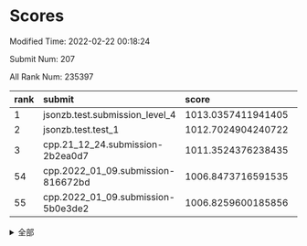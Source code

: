 # Scores

Modified Time: 2022-02-22 00:18:24

Submit Num: 207

All Rank Num: 235397

| rank |               submit               |       score        |       sigma        | pk_num |
| :--- | :--------------------------------- | :----------------- | :----------------- | :----- |
| 1    | jsonzb.test.submission_level_4     | 1013.0357411941405 | 0.8071856989608144 | 4550   |
| 2    | jsonzb.test.test_1                 | 1012.7024904240722 | 0.7983599005240541 | 4545   |
| 3    | cpp.21_12_24.submission-2b2ea0d7   | 1011.3524376238435 | 0.7751335170689566 | 4557   |
| 54   | cpp.2022_01_09.submission-816672bd | 1006.8473716591535 | 0.7262926409675626 | 4548   |
| 55   | cpp.2022_01_09.submission-5b0e3de2 | 1006.8259600185856 | 0.7271253428670156 | 4542   |


<details>
<summary>全部</summary>

| rank |                 submit                 |       score        |       sigma        | pk_num |
| :--- | :------------------------------------- | :----------------- | :----------------- | :----- |
| 1    | jsonzb.test.submission_level_4         | 1013.0357411941405 | 0.8071856989608144 | 4550   |
| 2    | jsonzb.test.test_1                     | 1012.7024904240722 | 0.7983599005240541 | 4545   |
| 3    | cpp.21_12_24.submission-2b2ea0d7       | 1011.3524376238435 | 0.7751335170689566 | 4557   |
| 4    | gobigger.level_3.submission_level_3_19 | 1011.213219610441  | 0.7665102292500446 | 4550   |
| 5    | gobigger.level_3.submission_level_3_48 | 1011.1749259879851 | 0.7655555230333734 | 4550   |
| 6    | gobigger.level_3.submission_level_3_16 | 1011.1717566118997 | 0.7622653476404241 | 4547   |
| 7    | gobigger.level_3.submission_level_3_23 | 1010.7645764287632 | 0.7686905434087116 | 4549   |
| 8    | gobigger.level_3.submission_level_3_0  | 1010.7010594585032 | 0.7650918261604767 | 4553   |
| 9    | gobigger.level_3.submission_level_3_33 | 1010.65753680533   | 0.7899007998424252 | 4549   |
| 10   | gobigger.level_3.submission_level_3_11 | 1010.6328312833691 | 0.7679253078469392 | 4555   |
| 11   | gobigger.level_3.submission_level_3_27 | 1010.6025588176598 | 0.7565820466931508 | 4550   |
| 12   | gobigger.level_3.submission_level_3_22 | 1010.4139446459977 | 0.7510589159331353 | 4550   |
| 13   | gobigger.level_3.submission_level_3_24 | 1010.410540126497  | 0.7557334709804039 | 4544   |
| 14   | gobigger.level_3.submission_level_3_6  | 1010.3594109561901 | 0.750159580668611  | 4552   |
| 15   | gobigger.level_3.submission_level_3_21 | 1010.3298501545684 | 0.7487245984497046 | 4547   |
| 16   | gobigger.level_3.submission_level_3_4  | 1010.1703992341398 | 0.7468003385804146 | 4549   |
| 17   | gobigger.level_3.submission_level_3_41 | 1010.153963155576  | 0.7736509474626883 | 4547   |
| 18   | gobigger.level_3.submission_level_3_20 | 1010.1351583310507 | 0.750766353176921  | 4552   |
| 19   | gobigger.level_3.submission_level_3_34 | 1009.9790266605651 | 0.7800678338443034 | 4548   |
| 20   | gobigger.level_3.submission_level_3_36 | 1009.9586938966594 | 0.7463938195102896 | 4550   |
| 21   | gobigger.level_3.submission_level_3_8  | 1009.9552741650356 | 0.7548616591051185 | 4549   |
| 22   | gobigger.level_3.submission_level_3_29 | 1009.9348137913792 | 0.7660223066547228 | 4551   |
| 23   | gobigger.level_3.submission_level_3_32 | 1009.8826365929493 | 0.7587694926503866 | 4551   |
| 24   | gobigger.level_3.submission_level_3_38 | 1009.8665916442039 | 0.7707021263775993 | 4552   |
| 25   | gobigger.level_3.submission_level_3_39 | 1009.8534489586515 | 0.7364547995142681 | 4553   |
| 26   | gobigger.level_3.submission_level_3_46 | 1009.8285890591758 | 0.7661138801164514 | 4550   |
| 27   | gobigger.level_3.submission_level_3_17 | 1009.820782466111  | 0.7555334624400584 | 4545   |
| 28   | gobigger.level_3.submission_level_3_43 | 1009.8090291453303 | 0.7687178529954931 | 4548   |
| 29   | gobigger.level_3.submission_level_3_1  | 1009.8052833387707 | 0.7494717716015004 | 4550   |
| 30   | gobigger.level_3.submission_level_3_9  | 1009.7881273439364 | 0.7411008729400199 | 4550   |
| 31   | gobigger.level_3.submission_level_3_30 | 1009.7518505337202 | 0.7414208057111396 | 4551   |
| 32   | gobigger.level_3.submission_level_3_31 | 1009.7288169207214 | 0.792364031633846  | 4545   |
| 33   | gobigger.level_3.submission_level_3_42 | 1009.636667155904  | 0.7562656625613141 | 4541   |
| 34   | gobigger.level_3.submission_level_3_10 | 1009.5536691427106 | 0.7413029842714569 | 4548   |
| 35   | gobigger.level_3.submission_level_3_13 | 1009.4809412176307 | 0.7484795806269147 | 4552   |
| 36   | gobigger.level_3.submission_level_3_28 | 1009.4764577776263 | 0.7654745526322657 | 4550   |
| 37   | gobigger.level_3.submission_level_3_2  | 1009.4636386779646 | 0.7446009242876311 | 4546   |
| 38   | gobigger.level_3.submission_level_3_47 | 1009.4108549515037 | 0.7431868065644041 | 4546   |
| 39   | gobigger.level_3.submission_level_3_35 | 1009.3991486160688 | 0.7554909812865446 | 4550   |
| 40   | gobigger.level_3.submission_level_3_44 | 1009.3871238698297 | 0.7722607538372899 | 4543   |
| 41   | gobigger.level_3.submission_level_3_45 | 1009.3159842447863 | 0.7419632943349129 | 4543   |
| 42   | gobigger.level_3.submission_level_3_15 | 1009.3129196355687 | 0.7453306627728771 | 4545   |
| 43   | gobigger.level_3.submission_level_3_18 | 1009.1828831785232 | 0.7509630607106658 | 4548   |
| 44   | gobigger.level_3.submission_level_3_49 | 1009.1560053574528 | 0.7722625768671539 | 4550   |
| 45   | gobigger.level_3.submission_level_3_12 | 1009.1220137531901 | 0.7504669275926118 | 4546   |
| 46   | gobigger.level_3.submission_level_3_7  | 1009.1006036268105 | 0.7488280777031505 | 4550   |
| 47   | gobigger.level_3.submission_level_3_26 | 1008.7900103913516 | 0.7380735042531232 | 4552   |
| 48   | gobigger.level_3.submission_level_3_5  | 1008.6719399727625 | 0.7406477823266564 | 4547   |
| 49   | gobigger.level_3.submission_level_3_3  | 1008.6028269245314 | 0.731987155629337  | 4550   |
| 50   | gobigger.level_3.submission_level_3_14 | 1008.5111067063056 | 0.7525320679354673 | 4552   |
| 51   | gobigger.level_3.submission_level_3_37 | 1008.5021340398545 | 0.751513794207198  | 4548   |
| 52   | gobigger.level_3.submission_level_3_25 | 1008.4559729195742 | 0.7465293104411942 | 4546   |
| 53   | gobigger.level_3.submission_level_3_40 | 1007.9063680909101 | 0.73626036678679   | 4549   |
| 54   | cpp.2022_01_09.submission-816672bd     | 1006.8473716591535 | 0.7262926409675626 | 4548   |
| 55   | cpp.2022_01_09.submission-5b0e3de2     | 1006.8259600185856 | 0.7271253428670156 | 4542   |
| 56   | gobigger.level_1.submission_level_1_45 | 1005.0699077672595 | 0.7164318932405289 | 4544   |
| 57   | gobigger.level_1.submission_level_1_27 | 1004.636957733939  | 0.7228399518343718 | 4547   |
| 58   | gobigger.level_1.submission_level_1_32 | 1004.5553910774889 | 0.710936703427762  | 4550   |
| 59   | gobigger.level_1.submission_level_1_33 | 1004.523193152992  | 0.7185460776248493 | 4552   |
| 60   | gobigger.level_1.submission_level_1_3  | 1004.3653354648962 | 0.7121957300004833 | 4547   |
| 61   | gobigger.level_1.submission_level_1_41 | 1004.3521179239337 | 0.726545204648341  | 4550   |
| 62   | gobigger.level_1.submission_level_1_13 | 1004.2787740346117 | 0.7238001372539254 | 4552   |
| 63   | gobigger.level_1.submission_level_1_30 | 1004.2688714744781 | 0.7169788382083164 | 4551   |
| 64   | gobigger.level_1.submission_level_1_1  | 1004.1901204271176 | 0.7189411103055612 | 4554   |
| 65   | gobigger.level_1.submission_level_1_38 | 1004.0881428313864 | 0.7076082201767017 | 4549   |
| 66   | gobigger.level_1.submission_level_1_6  | 1004.0819066319851 | 0.721174994753355  | 4547   |
| 67   | gobigger.level_1.submission_level_1_37 | 1003.9826894215713 | 0.7206266606699283 | 4550   |
| 68   | gobigger.level_1.submission_level_1_11 | 1003.9748560306656 | 0.7243509473470197 | 4546   |
| 69   | gobigger.level_1.submission_level_1_5  | 1003.9500645093678 | 0.7125956564965585 | 4550   |
| 70   | gobigger.level_1.submission_level_1_18 | 1003.9340304099468 | 0.7197730493930489 | 4550   |
| 71   | gobigger.level_1.submission_level_1_31 | 1003.8892237858889 | 0.7186892276279259 | 4547   |
| 72   | gobigger.level_1.submission_level_1_24 | 1003.7974968908306 | 0.7303738796107513 | 4553   |
| 73   | gobigger.level_1.submission_level_1_14 | 1003.7644956473597 | 0.7207094160572974 | 4546   |
| 74   | gobigger.level_1.submission_level_1_4  | 1003.7512233112475 | 0.7179211833952515 | 4549   |
| 75   | gobigger.level_1.submission_level_1_9  | 1003.734250733747  | 0.7203367794523344 | 4547   |
| 76   | gobigger.level_1.submission_level_1_8  | 1003.6178532360208 | 0.7119454284847709 | 4545   |
| 77   | gobigger.level_1.submission_level_1_47 | 1003.5500746655356 | 0.7105293789958895 | 4548   |
| 78   | gobigger.level_1.submission_level_1_39 | 1003.5304551772713 | 0.7170011140611825 | 4550   |
| 79   | gobigger.level_1.submission_level_1_35 | 1003.5103472609767 | 0.7110846815976076 | 4545   |
| 80   | gobigger.level_1.submission_level_1_12 | 1003.4484378051728 | 0.726554780160507  | 4549   |
| 81   | gobigger.level_1.submission_level_1_17 | 1003.4096728780681 | 0.7293770639306071 | 4550   |
| 82   | gobigger.level_1.submission_level_1_20 | 1003.4023191389342 | 0.7091449442749934 | 4554   |
| 83   | gobigger.level_1.submission_level_1_34 | 1003.3326419257572 | 0.7218717946577777 | 4543   |
| 84   | gobigger.level_1.submission_level_1_2  | 1003.2827534568526 | 0.7258204221962395 | 4549   |
| 85   | gobigger.level_1.submission_level_1_40 | 1003.1989755709066 | 0.7001527388885915 | 4552   |
| 86   | gobigger.level_1.submission_level_1_48 | 1003.1579048705584 | 0.7096366572245354 | 4548   |
| 87   | gobigger.level_1.submission_level_1_26 | 1003.0646877657972 | 0.7285010816048959 | 4551   |
| 88   | gobigger.level_1.submission_level_1_15 | 1003.0107854931795 | 0.7254089138912438 | 4544   |
| 89   | gobigger.level_1.submission_level_1_22 | 1002.9413171833521 | 0.7066208349598518 | 4544   |
| 90   | gobigger.level_1.submission_level_1_23 | 1002.8303267150533 | 0.7093780108443368 | 4550   |
| 91   | gobigger.level_1.submission_level_1_49 | 1002.8294370758335 | 0.707476935662274  | 4553   |
| 92   | gobigger.level_1.submission_level_1_7  | 1002.8013397244441 | 0.706967116072708  | 4549   |
| 93   | gobigger.level_1.submission_level_1_19 | 1002.6974403299113 | 0.7046170835124619 | 4548   |
| 94   | gobigger.level_1.submission_level_1_21 | 1002.6695258043808 | 0.7145822765997556 | 4549   |
| 95   | gobigger.level_1.submission_level_1_16 | 1002.615755674753  | 0.7242461393337494 | 4557   |
| 96   | gobigger.level_1.submission_level_1_43 | 1002.6123731689704 | 0.7140317823268298 | 4549   |
| 97   | gobigger.level_1.submission_level_1_0  | 1002.5581534261376 | 0.7076594259661516 | 4549   |
| 98   | gobigger.level_1.submission_level_1_29 | 1002.528542329957  | 0.7160795590914262 | 4546   |
| 99   | gobigger.level_1.submission_level_1_36 | 1002.3829829032488 | 0.7088290649938492 | 4548   |
| 100  | gobigger.level_1.submission_level_1_28 | 1002.3093531499094 | 0.7236783548260644 | 4551   |
| 101  | gobigger.level_1.submission_level_1_46 | 1002.2852465926741 | 0.7079292979817949 | 4552   |
| 102  | gobigger.level_1.submission_level_1_10 | 1002.2782751660466 | 0.7214431072201958 | 4547   |
| 103  | gobigger.level_1.submission_level_1_44 | 1002.0753866123334 | 0.713284492858381  | 4547   |
| 104  | gobigger.level_1.submission_level_1_25 | 1001.8859071271994 | 0.7171911807974575 | 4550   |
| 105  | gobigger.level_1.submission_level_1_42 | 1001.1078116122178 | 0.7108260932962563 | 4547   |
| 106  | gobigger.random.submission_random_27   | 997.3534059191772  | 0.7140377609443908 | 4547   |
| 107  | gobigger.random.submission_random_28   | 997.3436192250161  | 0.7054070126021038 | 4550   |
| 108  | gobigger.random.submission_random_1    | 996.9504141148905  | 0.7133796701848876 | 4554   |
| 109  | gobigger.random.submission_random_46   | 996.8521476012971  | 0.7088747323015792 | 4556   |
| 110  | gobigger.random.submission_random_18   | 996.7577753778835  | 0.7082507364917509 | 4555   |
| 111  | gobigger.random.submission_random_7    | 996.7172059299875  | 0.7040799275507171 | 4549   |
| 112  | gobigger.random.submission_random_31   | 996.64554008868    | 0.7063988031521408 | 4550   |
| 113  | gobigger.random.submission_random_24   | 996.4881075172217  | 0.6945042807275403 | 4545   |
| 114  | gobigger.random.submission_random_44   | 996.4572492508089  | 0.7060314761272181 | 4548   |
| 115  | gobigger.random.submission_random_4    | 996.4493879555826  | 0.7153086626635242 | 4548   |
| 116  | gobigger.random.submission_random_17   | 996.4363370250809  | 0.6976373941086103 | 4550   |
| 117  | gobigger.random.submission_random_12   | 996.3580135762634  | 0.7042051312166139 | 4549   |
| 118  | gobigger.random.submission_random_42   | 996.3542130591835  | 0.7061413624492561 | 4548   |
| 119  | gobigger.random.submission_random_36   | 996.2703976597029  | 0.7059327713360938 | 4548   |
| 120  | gobigger.random.submission_random_19   | 996.2183502012205  | 0.6953746483252788 | 4545   |
| 121  | gobigger.random.submission_random_13   | 996.211532130341   | 0.7242923690315773 | 4547   |
| 122  | gobigger.random.submission_random_30   | 996.1969553882686  | 0.7085162474774312 | 4545   |
| 123  | gobigger.random.submission_random_47   | 996.1786970215658  | 0.7127900591287547 | 4552   |
| 124  | gobigger.random.submission_random_39   | 996.0367896864641  | 0.7175092209072595 | 4548   |
| 125  | gobigger.random.submission_random_6    | 996.0256251972445  | 0.7099290899686514 | 4553   |
| 126  | gobigger.random.submission_random_38   | 995.8920354906523  | 0.7193652427442183 | 4554   |
| 127  | gobigger.random.submission_random_43   | 995.891530535286   | 0.7164315578401932 | 4548   |
| 128  | gobigger.random.submission_random_41   | 995.8540006884828  | 0.7153806242157358 | 4548   |
| 129  | gobigger.random.submission_random_20   | 995.8525925769717  | 0.706755073122179  | 4549   |
| 130  | gobigger.random.submission_random_11   | 995.8509825879031  | 0.7182477433511558 | 4545   |
| 131  | gobigger.random.submission_random_16   | 995.8439194284848  | 0.7250482181214142 | 4550   |
| 132  | gobigger.random.submission_random_2    | 995.8293675961322  | 0.7231551894137448 | 4549   |
| 133  | gobigger.random.submission_random_3    | 995.8029892407059  | 0.7239261032949145 | 4549   |
| 134  | gobigger.random.submission_random_15   | 995.7883185743048  | 0.7099946124742557 | 4551   |
| 135  | gobigger.random.submission_random_26   | 995.752230355568   | 0.7010159690687153 | 4546   |
| 136  | gobigger.random.submission_random_40   | 995.7431193468047  | 0.7173222533540611 | 4548   |
| 137  | gobigger.random.submission_random_25   | 995.6422585180545  | 0.7187816231874348 | 4549   |
| 138  | gobigger.random.submission_random_35   | 995.6338804118236  | 0.7009221414657583 | 4555   |
| 139  | gobigger.random.submission_random_23   | 995.6153589617923  | 0.7115584508546713 | 4551   |
| 140  | gobigger.random.submission_random_14   | 995.4277366479131  | 0.7116406274306235 | 4549   |
| 141  | gobigger.random.submission_random_45   | 995.3924915541506  | 0.7157450178795537 | 4549   |
| 142  | gobigger.random.submission_random_22   | 995.376456345599   | 0.7078879630606627 | 4554   |
| 143  | gobigger.random.submission_random_21   | 995.3716622662203  | 0.7209509026913029 | 4552   |
| 144  | gobigger.random.submission_random_9    | 995.3357153637236  | 0.7114114306404885 | 4545   |
| 145  | gobigger.random.submission_random_5    | 995.2914965163986  | 0.7029459186296048 | 4547   |
| 146  | gobigger.random.submission_random_29   | 995.2886136999712  | 0.6985791209305777 | 4547   |
| 147  | gobigger.random.submission_random_10   | 995.153632514351   | 0.720626766089857  | 4546   |
| 148  | gobigger.random.submission_random_48   | 995.150922470203   | 0.7191539473175388 | 4548   |
| 149  | gobigger.random.submission_random_32   | 994.9565274795682  | 0.7077438579948504 | 4548   |
| 150  | gobigger.level_2.submission_level_2_47 | 994.8757235671403  | 0.7125454131054865 | 4550   |
| 151  | gobigger.random.submission_random_33   | 994.7771323360689  | 0.7165636063310596 | 4555   |
| 152  | gobigger.random.submission_random_8    | 994.6550314660715  | 0.7131020465395997 | 4550   |
| 153  | gobigger.random.submission_random_0    | 994.6468603979448  | 0.7208332213011304 | 4548   |
| 154  | gobigger.random.submission_random_37   | 994.4498480727524  | 0.7164196325883616 | 4546   |
| 155  | gobigger.random.submission_random_34   | 994.3493390700048  | 0.7146460120966727 | 4549   |
| 156  | gobigger.random.submission_random_49   | 994.3194421552952  | 0.7276222333896876 | 4549   |
| 157  | gobigger.level_2.submission_level_2_24 | 993.6903250587966  | 0.7408730327389372 | 4545   |
| 158  | gobigger.level_2.submission_level_2_11 | 993.5181934863475  | 0.7398176204017048 | 4543   |
| 159  | gobigger.level_2.submission_level_2_7  | 993.3613055149427  | 0.7344074380941009 | 4546   |
| 160  | gobigger.level_2.submission_level_2_4  | 993.3427928320363  | 0.7360442000528615 | 4549   |
| 161  | gobigger.level_2.submission_level_2_36 | 993.3329841845417  | 0.7446580854957817 | 4547   |
| 162  | gobigger.level_2.submission_level_2_22 | 993.2522233127085  | 0.7432794298488632 | 4549   |
| 163  | gobigger.level_2.submission_level_2_30 | 993.2263610094135  | 0.7295476841449665 | 4550   |
| 164  | gobigger.level_2.submission_level_2_0  | 993.2028306039364  | 0.7619924315856479 | 4549   |
| 165  | gobigger.level_2.submission_level_2_18 | 993.138564296968   | 0.7431698918991083 | 4550   |
| 166  | gobigger.level_2.submission_level_2_13 | 993.1339334567107  | 0.7350373898229671 | 4554   |
| 167  | gobigger.level_2.submission_level_2_14 | 992.9851688510653  | 0.7417746251518987 | 4547   |
| 168  | gobigger.level_2.submission_level_2_16 | 992.9415094626424  | 0.7257904150901207 | 4550   |
| 169  | gobigger.level_2.submission_level_2_3  | 992.8425123372779  | 0.733152327593691  | 4543   |
| 170  | gobigger.level_2.submission_level_2_2  | 992.7681260601298  | 0.7276833226693294 | 4543   |
| 171  | gobigger.level_2.submission_level_2_29 | 992.7454010704289  | 0.7556435081709092 | 4547   |
| 172  | gobigger.level_2.submission_level_2_12 | 992.694953255742   | 0.7315290113254785 | 4554   |
| 173  | gobigger.level_2.submission_level_2_8  | 992.6003025625447  | 0.7518293640976    | 4548   |
| 174  | gobigger.level_2.submission_level_2_39 | 992.5744410628763  | 0.7297100356621413 | 4548   |
| 175  | gobigger.level_2.submission_level_2_37 | 992.5575061267407  | 0.7448060668537347 | 4549   |
| 176  | gobigger.level_2.submission_level_2_32 | 992.5208275811914  | 0.758126062633946  | 4550   |
| 177  | gobigger.level_2.submission_level_2_34 | 992.42203789401    | 0.7357642091536782 | 4548   |
| 178  | gobigger.level_2.submission_level_2_31 | 992.3534072017445  | 0.7411213778203246 | 4545   |
| 179  | gobigger.level_2.submission_level_2_35 | 992.3476543659978  | 0.7563877927943851 | 4547   |
| 180  | gobigger.level_2.submission_level_2_45 | 992.3095383683943  | 0.7480337579448518 | 4552   |
| 181  | gobigger.level_2.submission_level_2_40 | 992.2828723092877  | 0.7456870955776695 | 4551   |
| 182  | gobigger.level_2.submission_level_2_15 | 992.2731951198663  | 0.749036371456389  | 4551   |
| 183  | gobigger.level_2.submission_level_2_48 | 992.252263597989   | 0.7311925122697196 | 4548   |
| 184  | gobigger.level_2.submission_level_2_23 | 992.2363631060038  | 0.7469879100167526 | 4547   |
| 185  | gobigger.level_2.submission_level_2_26 | 992.2100220200662  | 0.7453801778770854 | 4544   |
| 186  | gobigger.level_2.submission_level_2_5  | 992.1206721967341  | 0.7425099106392674 | 4548   |
| 187  | gobigger.level_2.submission_level_2_17 | 992.0621152746232  | 0.7460359160893891 | 4545   |
| 188  | gobigger.level_2.submission_level_2_9  | 992.041258412511   | 0.7384895922008881 | 4553   |
| 189  | gobigger.level_2.submission_level_2_44 | 991.8299603829253  | 0.7458248696119965 | 4550   |
| 190  | gobigger.level_2.submission_level_2_38 | 991.7268882456247  | 0.7379870037865274 | 4553   |
| 191  | gobigger.level_2.submission_level_2_33 | 991.7116300923431  | 0.7768329621410746 | 4547   |
| 192  | gobigger.level_2.submission_level_2_6  | 991.6084313735428  | 0.7558025420157435 | 4551   |
| 193  | gobigger.level_2.submission_level_2_41 | 991.5753940804811  | 0.7296156793583668 | 4552   |
| 194  | gobigger.level_2.submission_level_2_20 | 991.5509385019086  | 0.7495221765248866 | 4548   |
| 195  | gobigger.level_2.submission_level_2_49 | 991.4584898407356  | 0.7488888620518039 | 4551   |
| 196  | gobigger.level_2.submission_level_2_43 | 991.4547333132649  | 0.738469222310473  | 4545   |
| 197  | gobigger.level_2.submission_level_2_42 | 991.4281333755991  | 0.7429804387529378 | 4547   |
| 198  | gobigger.level_2.submission_level_2_46 | 991.4072466890349  | 0.7637797985976095 | 4546   |
| 199  | gobigger.level_2.submission_level_2_21 | 991.2175638851164  | 0.7598671234448439 | 4537   |
| 200  | gobigger.level_2.submission_level_2_28 | 991.2095311368487  | 0.7445970012226145 | 4544   |
| 201  | gobigger.level_2.submission_level_2_25 | 991.1437274401382  | 0.7782206205415392 | 4549   |
| 202  | gobigger.level_2.submission_level_2_10 | 991.0351436322951  | 0.7557884216241647 | 4555   |
| 203  | gobigger.level_2.submission_level_2_19 | 990.5955883290525  | 0.7385668240111342 | 4548   |
| 204  | gobigger.level_2.submission_level_2_27 | 990.4942212012446  | 0.7868580528135771 | 4551   |
| 205  | gobigger.level_2.submission_level_2_1  | 990.4139016033715  | 0.7487841197554075 | 4550   |
| 206  | gobigger.none.submission_none_0        | 978.7877265973857  | 1.1741578074899104 | 4546   |
| 207  | gobigger.none.submission_none_1        | 976.8228200540551  | 1.3106706891249253 | 4544   |

</details>